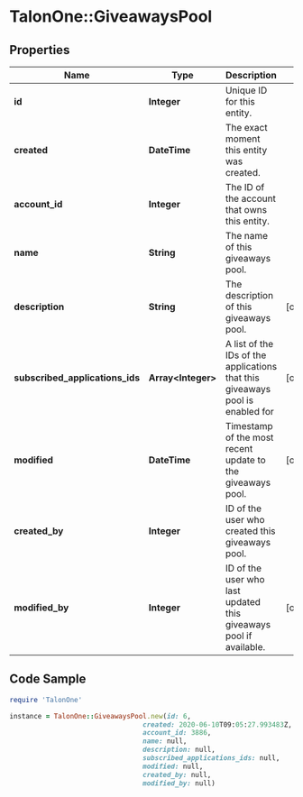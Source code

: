 # TalonOne::GiveawaysPool

## Properties

Name | Type | Description | Notes
------------ | ------------- | ------------- | -------------
**id** | **Integer** | Unique ID for this entity. | 
**created** | **DateTime** | The exact moment this entity was created. | 
**account_id** | **Integer** | The ID of the account that owns this entity. | 
**name** | **String** | The name of this giveaways pool. | 
**description** | **String** | The description of this giveaways pool. | [optional] 
**subscribed_applications_ids** | **Array&lt;Integer&gt;** | A list of the IDs of the applications that this giveaways pool is enabled for | [optional] 
**modified** | **DateTime** | Timestamp of the most recent update to the giveaways pool. | [optional] 
**created_by** | **Integer** | ID of the user who created this giveaways pool. | 
**modified_by** | **Integer** | ID of the user who last updated this giveaways pool if available. | [optional] 

## Code Sample

```ruby
require 'TalonOne'

instance = TalonOne::GiveawaysPool.new(id: 6,
                                 created: 2020-06-10T09:05:27.993483Z,
                                 account_id: 3886,
                                 name: null,
                                 description: null,
                                 subscribed_applications_ids: null,
                                 modified: null,
                                 created_by: null,
                                 modified_by: null)
```



